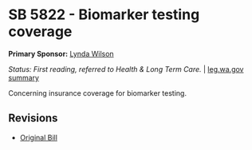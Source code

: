 # SB 5822 - Biomarker testing coverage
**Primary Sponsor:** [Lynda Wilson](/person/leg/lynda.wilson.md)

*Status: First reading, referred to Health & Long Term Care.* | [leg.wa.gov summary](https://app.leg.wa.gov/billsummary?BillNumber=5822&Year=2021)

Concerning insurance coverage for biomarker testing.

## Revisions
* [Original Bill](1/)